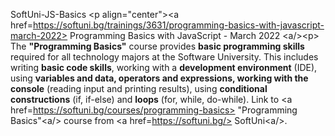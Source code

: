  SoftUni-JS-Basics
&lt;p align="center">&lt;a href=https://softuni.bg/trainings/3631/programming-basics-with-javascript-march-2022> Programming Basics with JavaScript - March 2022 &lt;a/>&lt;p>     The **"Programming Basics"** course provides **basic programming skills** required for all technology majors at the Software University. This includes writing **basic code skills**, working with a **development environment** (IDE), using **variables and data, operators and expressions, working with the console** (reading input and printing results), using **conditional constructions** (if, if-else) and **loops** (for, while, do-while).     Link to &lt;a href=https://softuni.bg/courses/programming-basics> "Programming Basics"&lt;a/> course from &lt;a href=https://softuni.bg/> SoftUni&lt;a/>.
